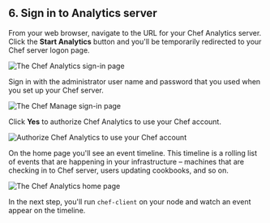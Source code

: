 ## 6. Sign in to Analytics server

From your web browser, navigate to the URL for your Chef Analytics server. Click the **Start Analytics** button and you'll be temporarily redirected to your Chef server logon page.

![The Chef Analytics sign-in page](chef-analytics/sign-in.png)

Sign in with the administrator user name and password that you used when you set up your Chef server.

![The Chef Manage sign-in page](chef-analytics/sign-in-redirect.png)

Click **Yes** to authorize Chef Analytics to use your Chef account.

![Authorize Chef Analytics to use your Chef account](chef-analytics/authorize.png)

On the home page you'll see an event timeline. This timeline is a rolling list of events that are happening in your infrastructure &ndash; machines that are checking in to Chef server, users updating cookbooks, and so on.

![The Chef Analytics home page](chef-analytics/home-page.png)

In the next step, you'll run `chef-client` on your node and watch an event appear on the timeline.
